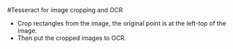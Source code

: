#Tesseract for image cropping and OCR
- Crop rectangles from the image, the original point is at the left-top of the image.
- Then put the cropped images to OCR.
